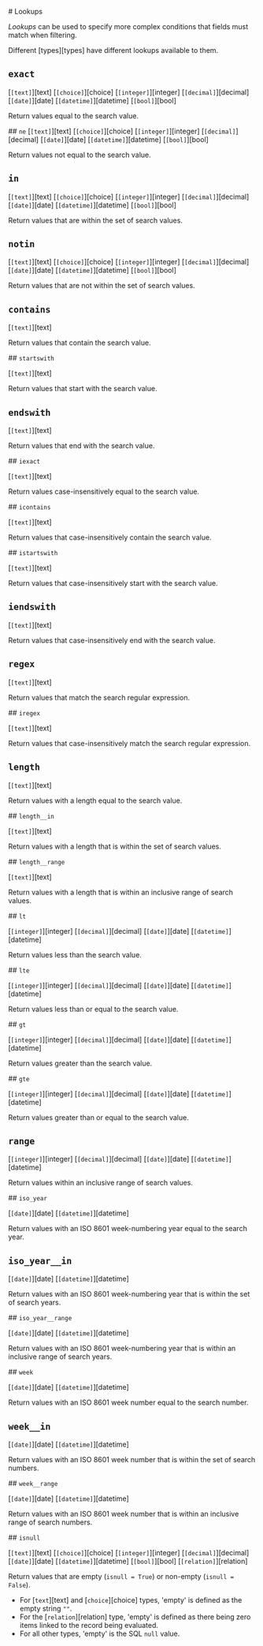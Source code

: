 # Lookups

*Lookups* can be used to specify more complex conditions that fields must match when filtering.

Different [types][types] have different lookups available to them. 

## `exact`

[`[text]`][text]
[`[choice]`][choice]
[`[integer]`][integer]
[`[decimal]`][decimal]
[`[date]`][date]
[`[datetime]`][datetime]
[`[bool]`][bool]

Return values equal to the search value.

## `ne`
[`[text]`][text]
[`[choice]`][choice]
[`[integer]`][integer]
[`[decimal]`][decimal]
[`[date]`][date]
[`[datetime]`][datetime]
[`[bool]`][bool]

Return values not equal to the search value.

## `in`

[`[text]`][text]
[`[choice]`][choice]
[`[integer]`][integer]
[`[decimal]`][decimal]
[`[date]`][date]
[`[datetime]`][datetime]
[`[bool]`][bool]

Return values that are within the set of search values.

## `notin`

[`[text]`][text]
[`[choice]`][choice]
[`[integer]`][integer]
[`[decimal]`][decimal]
[`[date]`][date]
[`[datetime]`][datetime]
[`[bool]`][bool]

Return values that are not within the set of search values.

## `contains`

[`[text]`][text]

Return values that contain the search value.

## `startswith`

[`[text]`][text]

Return values that start with the search value.

## `endswith`

[`[text]`][text]

Return values that end with the search value.

## `iexact`

[`[text]`][text]

Return values case-insensitively equal to the search value.

## `icontains`

[`[text]`][text]

Return values that case-insensitively contain the search value.

## `istartswith`

[`[text]`][text]

Return values that case-insensitively start with the search value.

## `iendswith`

[`[text]`][text]

Return values that case-insensitively end with the search value.

## `regex`

[`[text]`][text]

Return values that match the search regular expression.

## `iregex`

[`[text]`][text]

Return values that case-insensitively match the search regular expression.

## `length`

[`[text]`][text]

Return values with a length equal to the search value.

## `length__in`

[`[text]`][text]

Return values with a length that is within the set of search values.

## `length__range`

[`[text]`][text]

Return values with a length that is within an inclusive range of search values.

## `lt`

[`[integer]`][integer]
[`[decimal]`][decimal]
[`[date]`][date]
[`[datetime]`][datetime]

Return values less than the search value.

## `lte`

[`[integer]`][integer]
[`[decimal]`][decimal]
[`[date]`][date]
[`[datetime]`][datetime]

Return values less than or equal to the search value.

## `gt`

[`[integer]`][integer]
[`[decimal]`][decimal]
[`[date]`][date]
[`[datetime]`][datetime]

Return values greater than the search value.

## `gte`

[`[integer]`][integer]
[`[decimal]`][decimal]
[`[date]`][date]
[`[datetime]`][datetime]

Return values greater than or equal to the search value.

## `range`

[`[integer]`][integer]
[`[decimal]`][decimal]
[`[date]`][date]
[`[datetime]`][datetime]

Return values within an inclusive range of search values.

## `iso_year`

[`[date]`][date]
[`[datetime]`][datetime]

Return values with an ISO 8601 week-numbering year equal to the search year.

## `iso_year__in`

[`[date]`][date]
[`[datetime]`][datetime]

Return values with an ISO 8601 week-numbering year that is within the set of search years.

## `iso_year__range`

[`[date]`][date]
[`[datetime]`][datetime]

Return values with an ISO 8601 week-numbering year that is within an inclusive range of search years.

## `week`

[`[date]`][date]
[`[datetime]`][datetime]

Return values with an ISO 8601 week number equal to the search number.

## `week__in`

[`[date]`][date]
[`[datetime]`][datetime]

Return values with an ISO 8601 week number that is within the set of search numbers.

## `week__range`

[`[date]`][date]
[`[datetime]`][datetime]

Return values with an ISO 8601 week number that is within an inclusive range of search numbers.

## `isnull`

[`[text]`][text]
[`[choice]`][choice]
[`[integer]`][integer]
[`[decimal]`][decimal]
[`[date]`][date]
[`[datetime]`][datetime]
[`[bool]`][bool]
[`[relation]`][relation]

Return values that are empty (`isnull = True`) or non-empty (`isnull = False`). 

* For [`text`][text] and [`choice`][choice] types, 'empty' is defined as the empty string `""`. 
* For the [`relation`][relation] type, 'empty' is defined as there being zero items linked to the record being evaluated.
* For all other types, 'empty' is the SQL `null` value.
